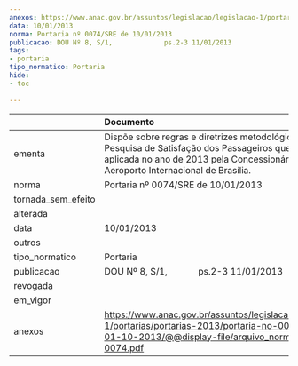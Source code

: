 ```yaml
---
anexos: https://www.anac.gov.br/assuntos/legislacao/legislacao-1/portarias/portarias-2013/portaria-no-0074-sre-de-01-10-2013/@@display-file/arquivo_norma/PA2013-0074.pdf
data: 10/01/2013
norma: Portaria nº 0074/SRE de 10/01/2013
publicacao: DOU Nº 8, S/1,             ps.2-3 11/01/2013
tags:
- portaria
tipo_normatico: Portaria
hide: 
- toc 
 
---
```


|                    | Documento                                                                                                                                                                                 |
|:-------------------|:------------------------------------------------------------------------------------------------------------------------------------------------------------------------------------------|
| ementa             | Dispõe sobre regras e diretrizes metodológicos para a Pesquisa de Satisfação dos Passageiros que será aplicada no ano de 2013 pela Concessionária do Aeroporto Internacional de Brasília. |
| norma              | Portaria nº 0074/SRE de 10/01/2013                                                                                                                                                        |
| tornada_sem_efeito |                                                                                                                                                                                           |
| alterada           |                                                                                                                                                                                           |
| data               | 10/01/2013                                                                                                                                                                                |
| outros             |                                                                                                                                                                                           |
| tipo_normatico     | Portaria                                                                                                                                                                                  |
| publicacao         | DOU Nº 8, S/1,             ps.2-3 11/01/2013                                                                                                                                              |
| revogada           |                                                                                                                                                                                           |
| em_vigor           |                                                                                                                                                                                           |
| anexos             | https://www.anac.gov.br/assuntos/legislacao/legislacao-1/portarias/portarias-2013/portaria-no-0074-sre-de-01-10-2013/@@display-file/arquivo_norma/PA2013-0074.pdf                         |